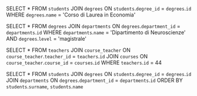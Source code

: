 SELECT \*
FROM `students`
JOIN `degrees` ON `students`.`degree_id` = `degrees`.`id`
WHERE `degrees`.`name` = 'Corso di Laurea in Economia'

SELECT \* FROM `degrees`
JOIN `departments` ON `degrees`.`department_id` = `departments`.`id`
WHERE `departments`.`name` = 'Dipartimento di Neuroscienze'
AND `degrees`.`level` = 'magistrale'

SELECT \* FROM `teachers`
JOIN `course_teacher` ON `course_teacher`.`teacher_id` = `teachers`.`id`
JOIN `courses` ON `course_teacher`.`course_id` = `courses`.`id`
WHERE `teachers`.`id` = 44

SELECT \* FROM `students`
JOIN `degrees` ON `students`.`degree_id` = `degrees`.`id`
JOIN `departments` ON `degrees`.`department_id` = `departments`.`id`
ORDER BY `students`.`surname`, `students`.`name`
